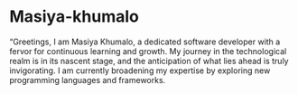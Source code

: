 # Masiya-khumalo
“Greetings, I am Masiya Khumalo, a dedicated software developer with a fervor for continuous learning and growth. My journey in the technological realm is in its nascent stage, and the anticipation of what lies ahead is truly invigorating. I am currently broadening my expertise by exploring new programming languages and frameworks. 
